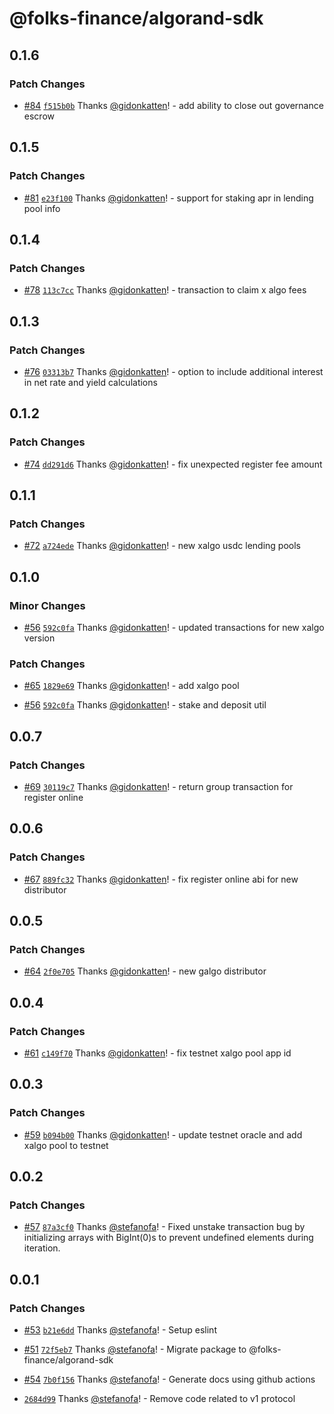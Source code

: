 # @folks-finance/algorand-sdk

## 0.1.6

### Patch Changes

- [#84](https://github.com/Folks-Finance/algorand-js-sdk/pull/84) [`f515b0b`](https://github.com/Folks-Finance/algorand-js-sdk/commit/f515b0bac216e43020ac1e7e44eee7717f04ea23) Thanks [@gidonkatten](https://github.com/gidonkatten)! - add ability to close out governance escrow

## 0.1.5

### Patch Changes

- [#81](https://github.com/Folks-Finance/algorand-js-sdk/pull/81) [`e23f100`](https://github.com/Folks-Finance/algorand-js-sdk/commit/e23f100103f38d3fb78be44fd345fad92f90cf03) Thanks [@gidonkatten](https://github.com/gidonkatten)! - support for staking apr in lending pool info

## 0.1.4

### Patch Changes

- [#78](https://github.com/Folks-Finance/algorand-js-sdk/pull/78) [`113c7cc`](https://github.com/Folks-Finance/algorand-js-sdk/commit/113c7cc2b407cfa8bbd7484dea4897fc41e2472a) Thanks [@gidonkatten](https://github.com/gidonkatten)! - transaction to claim x algo fees

## 0.1.3

### Patch Changes

- [#76](https://github.com/Folks-Finance/algorand-js-sdk/pull/76) [`03313b7`](https://github.com/Folks-Finance/algorand-js-sdk/commit/03313b7237c32f366a7a1fd2a177d6ecdefab400) Thanks [@gidonkatten](https://github.com/gidonkatten)! - option to include additional interest in net rate and yield calculations

## 0.1.2

### Patch Changes

- [#74](https://github.com/Folks-Finance/algorand-js-sdk/pull/74) [`dd291d6`](https://github.com/Folks-Finance/algorand-js-sdk/commit/dd291d6754ac0ec2d8c37d041e4a0dc3e4a5b0e3) Thanks [@gidonkatten](https://github.com/gidonkatten)! - fix unexpected register fee amount

## 0.1.1

### Patch Changes

- [#72](https://github.com/Folks-Finance/algorand-js-sdk/pull/72) [`a724ede`](https://github.com/Folks-Finance/algorand-js-sdk/commit/a724edee55b4d9337ff7713b1b2a9dfc0b584543) Thanks [@gidonkatten](https://github.com/gidonkatten)! - new xalgo usdc lending pools

## 0.1.0

### Minor Changes

- [#56](https://github.com/Folks-Finance/algorand-js-sdk/pull/56) [`592c0fa`](https://github.com/Folks-Finance/algorand-js-sdk/commit/592c0faa187cdd4542c8a26bae0a3310207ca8e1) Thanks [@gidonkatten](https://github.com/gidonkatten)! - updated transactions for new xalgo version

### Patch Changes

- [#65](https://github.com/Folks-Finance/algorand-js-sdk/pull/65) [`1829e69`](https://github.com/Folks-Finance/algorand-js-sdk/commit/1829e696f76cf5ec3ae46ff884788435f7dddb36) Thanks [@gidonkatten](https://github.com/gidonkatten)! - add xalgo pool

- [#56](https://github.com/Folks-Finance/algorand-js-sdk/pull/56) [`592c0fa`](https://github.com/Folks-Finance/algorand-js-sdk/commit/592c0faa187cdd4542c8a26bae0a3310207ca8e1) Thanks [@gidonkatten](https://github.com/gidonkatten)! - stake and deposit util

## 0.0.7

### Patch Changes

- [#69](https://github.com/Folks-Finance/algorand-js-sdk/pull/69) [`30119c7`](https://github.com/Folks-Finance/algorand-js-sdk/commit/30119c7857855fcfcacb52e2afa36c8bc85af442) Thanks [@gidonkatten](https://github.com/gidonkatten)! - return group transaction for register online

## 0.0.6

### Patch Changes

- [#67](https://github.com/Folks-Finance/algorand-js-sdk/pull/67) [`889fc32`](https://github.com/Folks-Finance/algorand-js-sdk/commit/889fc3231d327ed851607c1afed355b5caea54ac) Thanks [@gidonkatten](https://github.com/gidonkatten)! - fix register online abi for new distributor

## 0.0.5

### Patch Changes

- [#64](https://github.com/Folks-Finance/algorand-js-sdk/pull/64) [`2f0e705`](https://github.com/Folks-Finance/algorand-js-sdk/commit/2f0e705f71e74eb1ba983d6059ae7e94459b464c) Thanks [@gidonkatten](https://github.com/gidonkatten)! - new galgo distributor

## 0.0.4

### Patch Changes

- [#61](https://github.com/Folks-Finance/algorand-js-sdk/pull/61) [`c149f70`](https://github.com/Folks-Finance/algorand-js-sdk/commit/c149f700b352631ac2c6ecf693a747189607afed) Thanks [@gidonkatten](https://github.com/gidonkatten)! - fix testnet xalgo pool app id

## 0.0.3

### Patch Changes

- [#59](https://github.com/Folks-Finance/algorand-js-sdk/pull/59) [`b094b00`](https://github.com/Folks-Finance/algorand-js-sdk/commit/b094b00dd429fd06aba4bd1055adc8b4e811005b) Thanks [@gidonkatten](https://github.com/gidonkatten)! - update testnet oracle and add xalgo pool to testnet

## 0.0.2

### Patch Changes

- [#57](https://github.com/Folks-Finance/algorand-js-sdk/pull/57) [`87a3cf0`](https://github.com/Folks-Finance/algorand-js-sdk/commit/87a3cf0baad5e96bb40ac374b2b2a2efd461e095) Thanks [@stefanofa](https://github.com/stefanofa)! - Fixed unstake transaction bug by initializing arrays with BigInt(0)s to prevent undefined elements during iteration.

## 0.0.1

### Patch Changes

- [#53](https://github.com/Folks-Finance/algorand-js-sdk/pull/53) [`b21e6dd`](https://github.com/Folks-Finance/algorand-js-sdk/commit/b21e6ddf0c2d6a8ab3a4e5779287a40369c5e792) Thanks [@stefanofa](https://github.com/stefanofa)! - Setup eslint

- [#51](https://github.com/Folks-Finance/algorand-js-sdk/pull/51) [`72f5eb7`](https://github.com/Folks-Finance/algorand-js-sdk/commit/72f5eb7407afb402c0ae71afcd89d34ddde1d024) Thanks [@stefanofa](https://github.com/stefanofa)! - Migrate package to @folks-finance/algorand-sdk

- [#54](https://github.com/Folks-Finance/algorand-js-sdk/pull/54) [`7b0f156`](https://github.com/Folks-Finance/algorand-js-sdk/commit/7b0f15666902b313af55b19df7f5215bd99cd059) Thanks [@stefanofa](https://github.com/stefanofa)! - Generate docs using github actions

- [`2684d99`](https://github.com/Folks-Finance/algorand-js-sdk/commit/2684d995bba22afc81f358f928b66f469cadc9fe) Thanks [@stefanofa](https://github.com/stefanofa)! - Remove code related to v1 protocol
